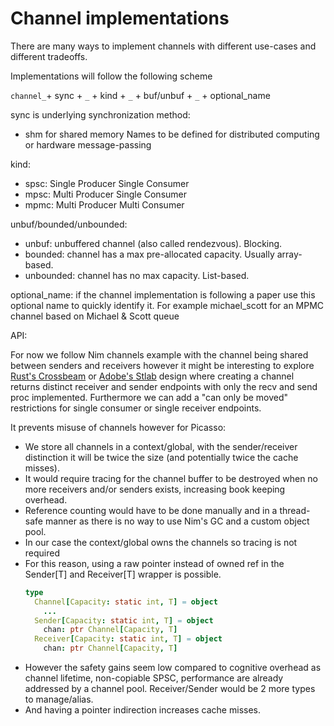 # Channel implementations

There are many ways to implement channels with different use-cases and different tradeoffs.

Implementations will follow the following scheme

`channel_`+ sync + `_` + kind + `_` + buf/unbuf + `_` + optional_name

sync is underlying synchronization method:
  - shm for shared memory
Names to be defined for distributed computing or hardware message-passing

kind:
  - spsc: Single Producer Single Consumer
  - mpsc: Multi Producer Single Consumer
  - mpmc: Multi Producer Multi Consumer

unbuf/bounded/unbounded:
  - unbuf: unbuffered channel (also called rendezvous). Blocking.
  - bounded: channel has a max pre-allocated capacity. Usually array-based.
  - unbounded: channel has no max capacity. List-based.

optional_name:
  if the channel implementation is following a paper
  use this optional name to quickly identify it.
  For example michael_scott for an MPMC channel based
  on Michael & Scott queue

API:

For now we follow Nim channels example with the channel being shared
between senders and receivers however it might be interesting to explore
[Rust's Crossbeam](https://docs.rs/crossbeam-channel/0.3.9/crossbeam_channel/) or [Adobe's Stlab](http://stlab.cc/libraries/concurrency/channel/channel.html) design where creating a channel returns distinct receiver and sender
endpoints with only the recv and send proc implemented.
Furthermore we can add a "can only be moved" restrictions for single consumer or single receiver endpoints.

It prevents misuse of channels however for Picasso:
- We store all channels in a context/global, with the sender/receiver distinction
  it will be twice the size (and potentially twice the cache misses).
- It would require tracing for the channel buffer to be destroyed
  when no more receivers and/or senders exists, increasing book keeping overhead.
- Reference counting would have to be done manually and in a thread-safe manner as there is no way to use Nim's GC and a custom object pool.
- In our case the context/global owns the channels so tracing is not required
- For this reason, using a raw pointer instead of owned ref
  in the Sender[T] and Receiver[T] wrapper is possible.
  ```Nim
  type
    Channel[Capacity: static int, T] = object
      ...
    Sender[Capacity: static int, T] = object
      chan: ptr Channel[Capacity, T]
    Receiver[Capacity: static int, T] = object
      chan: ptr Channel[Capacity, T]
  ```
- However the safety gains seem low compared to cognitive overhead as
  channel lifetime, non-copiable SPSC, performance are already addressed
  by a channel pool. Receiver/Sender would be 2 more types to manage/alias.
- And having a pointer indirection increases cache misses.

